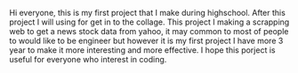 Hi everyone, this is my first project that I make during highschool. After this project I will using for get in to the collage. This project I making a scrapping web to get a news stock data from yahoo, it may common to most of people to would like to be engineer but however it is my first project I have more 3 year to make  it more interesting and more effective. I hope this porject is useful for everyone who interest in coding.

